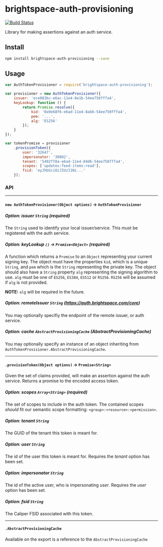 # brightspace-auth-provisioning

[![Build Status](https://travis-ci.org/Brightspace/node-auth.svg?branch=master)](https://travis-ci.org/Brightspace/node-auth)

Library for making assertions against an auth service.

## Install

```bash
npm install brightspace-auth-provisioning --save
```


## Usage

```js
var AuthTokenProvisioner = require('brightspace-auth-provisioning');

var provisioner = new AuthTokenProvisioner({
	issuer: 'ece083bc-e6ac-11e4-8e1b-54ee750fffa4',
	keyLookup: function () {
		return Promise.resolve({
			kid: '0a9e68f6-e6ad-11e4-8ab6-54ee750fffa4',
			pem: '...',
			alg: 'ES256'
		});
	}
});

var tokenPromise = provisioner
	.provisionToken({
		user: '32647',
		impersonator: '30882',
		tenant: '5492ff8a-e6ad-11e4-84d6-54ee750fffa4',
		scopes: ['updates:feed-items:read'],
		fsid: 'eyJhbGciOiJIUzI1Ni...'
	});
```

### API

---

#### `new AuthTokenProvisioner(Object options)` -> `AuthTokenProvisioner`


##### Option: issuer `String` _(required)_

The `String` used to identify your local issuer/service. This must be registered
with the auth service.

##### Option: keyLookup `()` -> `Promise<Object>` _(required)_

A function which returns a `Promise` to an `Object` representing your current
signing key. The object must have the properties `kid`, which is a unique
`String`, and `pem` which is the `String` representing the private key. The
object should also have a `String` property `alg` representing the signing
algorithm to use. `alg` must be one of `ES256`, `ES384`, `ES512` or `RS256`.
`RS256` will be assumed if `alg` is not provided.

**NOTE:** `alg` will be required in the future.

##### Option: remoteIssuer `String` _(https://auth.brightspace.com/core)_

You may optionally specifiy the endpoint of the remote issuer, or auth service.

##### Option: cache `AbstractProvisioningCache` _(AbstractProvisioningCache)_

You may optionally specify an instance of an object inheriting from
`AuthTokenProvisioner.AbstractProvisioningCache`.

---

#### `.provisionToken(Object options)` -> `Promise<String>`

Given the set of claims provided, will make an assertion against the auth
service. Returns a promise to the encoded access token.

##### Option: scopes `Array<String>` _(required)_

The set of scopes to include in the auth token. The contained scopes _should_
fit our semantic scope formatting: `<group>:<resource>:<permission>`.

##### Option: tenant `String`

The GUID of the tenant this token is meant for.

##### Option: user `String`

The id of the user this token is meant for. Requires the _tenant_ option has
been set.

##### Option: impersonator `String`

The id of the active user, who is impersonating _user_. Requires the _user_
option has been set.

##### Option: fsid `String`

The Caliper FSID associated with this token.

---

#### `.AbstractProvisioningCache`

Available on the export is a reference to the `AbstractProvisioningCache`
